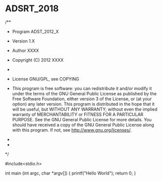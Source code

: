 # ADSRT_2018
/**
   * Program ADST_2012_X
   * Version   1.X
  
   * Author    XXXX
   * Copyright (C) 2012 XXXX
   *
   * License GNU/GPL, see COPYING
   * This program is free software: you can redistribute it and/or modify
     it under the terms of the GNU General Public License as published by
     the Free Software Foundation, either version 3 of the License, or
     (at your option) any later version.
     This program is distributed in the hope that it will be useful,
     but WITHOUT ANY WARRANTY; without even the implied warranty of
     MERCHANTABILITY or FITNESS FOR A PARTICULAR PURPOSE.  See the
     GNU General Public License for more details.
     You should have received a copy of the GNU General Public License
     along with this program.  If not, see http://www.gnu.org/licenses/.
   *
   *
 */

#include<stdio.h>

int main (int argc, char *argv[])
{
	printf("Hello World");
	return 0;
}
